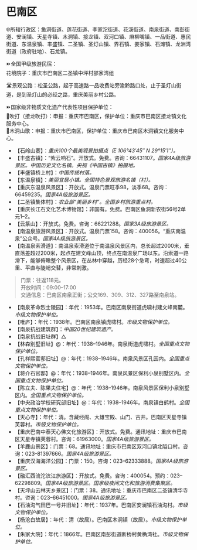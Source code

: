 # 巴南区  
🌐所辖行政区：鱼洞街道、莲花街道、李家沱街道、花溪街道、南泉街道、南彭街道、安澜镇、天星寺镇、木洞镇、接龙镇、双河口镇、麻柳嘴镇、一品街道、惠民街道、东温泉镇、丰盛镇、二圣镇、圣灯山镇、界石镇、姜家镇、石滩镇、龙洲湾街道（政府驻地）、石龙镇。  

⏩全国甲级旅游民宿：  
花境院子：重庆市巴南区二圣镇中坪村邵家湾组  

🛣️景观公路：松圣公路，起于高速路一品收费站旁渝黔路口处，止于圣灯山街道，是到圣灯山的必经之路，重庆美丽乡村公路。  

⏩国家级非物质文化遗产代表性项目保护单位：  
🔸吹打（接龙吹打）：申报：重庆市巴南区，保护单位：重庆市巴南区接龙镇文化服务中心。  
🔸木洞山歌：申报：重庆市巴南区，保护单位：重庆市巴南区木洞镇文化服务中心。  

* 【石岭山寨】：*重庆100个最美观景拍摄点（E 106°43′45″ N 29°15′1″）。*  
* 【丰盛古镇】：“紫云响石”。开放式。免费。咨询：66431107。*国家4A级旅游景区。中国历史文化名镇。央视《中国古镇》拍摄地。*  
* 【丰盛镇桥上村】：*中国传统村落。*  
* 【东温泉镇】：*美丽宜居小镇。全国特色景观旅游名镇（村）。*  
* 【重庆东温泉风景区】：开放式。温泉门票旺季98，淡季68。咨询：66459235。*国家4A级旅游景区。*  
* 【二圣镇集体村】：*农业部“美丽乡村”。全国乡村旅游重点村。*  
* 【重庆长江石文化艺术博物馆】：非国有。免费。巴南区鱼洞新农街56号2单元1–2。  
* 【云篆山】：开放式。免费。咨询：66221288。*国家3A级旅游景区。*  
* 【南温泉旅游风景区】：开放式。温泉门票158。咨询：400056。“重庆南温泉”公众号。*国家4A级旅游景区。*  
* 【南温泉索滑道】：南温泉索滑道位于南温泉风景区内，总长超过2000米，垂直落差超过200米，起点在建文峰山顶，终点在南温泉广场以东。沿索道一路滑下，能够俯瞰整个风景区，在丛林中穿越，历经28个急弯，时速超过40公里、平直与陡峭交替，非常刺激。  
> 门票：往返118元。  
> 开放时间：09:00–17:00  
> 交通信息：巴南区南泉正街；公交169、309、312、327路至南泉站。  
* 【南泉革命烈士陵园】：年代：1953年。巴南区南泉街道虎啸村建文峰南麓。*市级文物保护单位。*  
* 【唯庐】：年代：1938年。巴南区南泉镇虎啸村。*市级文物保护单位。*  
* 【南泉抗战建筑群】：*中国20世纪建筑遗产。*  
* 【南泉抗战旧址群】△  
* 【林森别墅旧址】@：年代：1938–1946年。南泉街道虎啸村。*全国重点文物保护单位。*  
* 【孔祥熙官邸旧址】@：年代：1938–1946年。南泉风景区孔园内。*全国重点文物保护单位。*  
* 【蒋介石官邸】@：年代：1938–1946年。南泉风景区保利小泉别墅区内。*全国重点文物保护单位。*  
* 【陈立夫、陈果夫住宅】@：年代：1938–1946年。南泉风景区保利小泉别墅区内。*全国重点文物保护单位。*  
* 【中央政治学校研究部旧址】@：年代：1938–1946年。南泉镇白鹤村。*全国重点文物保护单位。*  
* 【天心寺】：年代：清。含藏经阁、大雄宝殿、山门、古井。巴南区天星寺镇芙蓉村。*市级文物保护单位。*  
* 【重庆巴南中泰天心佛文化旅游区】：开放式。免费。通讯地址：重庆市巴南区天星寺镇芙蓉村。咨询：61963000。*国家4A级旅游景区。*  
* 【羊鹿山景区】：门票：68。通讯地址：重庆市巴南区双河口镇北隘口村。咨询：023–81397666。*国家4A级旅游景区。*  
* 【重庆汉海海洋公园】：门票：150。咨询：023–62333888。*国家4A级旅游景区。*  
* 【融汇西流沱滨江旅游区】：开放式。免费。咨询：400054。预约：023–62298809。*国家4A级旅游景区。国家级夜间文化和旅游消费集聚区。*  
* 【天坪山云林天乡景区】：门票：38。通讯地址：重庆市巴南区二圣镇清华寺村。咨询：023–66451000。*国家4A级旅游景区。*  
* 【石油沟气田巴一号井旧址】：年代：1937年。巴南区安澜镇石油沟村。*市级文物保护单位。*  
* 【杨沧白故居】：年代：清（故居）。巴南区木洞镇（故居）。*市级文物保护单位。*  
* 【朱家大院】：年代：1866年。巴南区南彭街道断桥村黄桷湾社。*市级文物保护单位。*  
<!-- Last processed: 2025-07-22 03:44:30 -->
